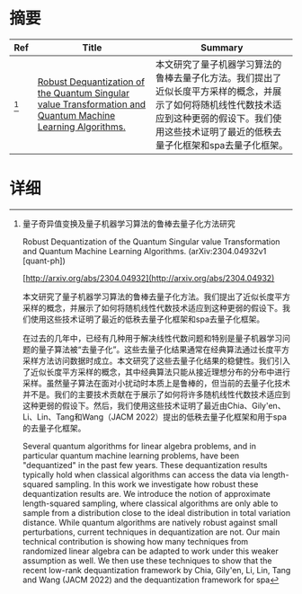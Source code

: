 # 摘要

| Ref | Title | Summary |
| --- | --- | --- |
| [^1] | [Robust Dequantization of the Quantum Singular value Transformation and Quantum Machine Learning Algorithms.](http://arxiv.org/abs/2304.04932) | 本文研究了量子机器学习算法的鲁棒去量子化方法。我们提出了近似长度平方采样的概念，并展示了如何将随机线性代数技术适应到这种更弱的假设下。我们使用这些技术证明了最近的低秩去量子化框架和spa去量子化框架。 |

# 详细

[^1]: 量子奇异值变换及量子机器学习算法的鲁棒去量子化方法研究

    Robust Dequantization of the Quantum Singular value Transformation and Quantum Machine Learning Algorithms. (arXiv:2304.04932v1 [quant-ph])

    [http://arxiv.org/abs/2304.04932](http://arxiv.org/abs/2304.04932)

    本文研究了量子机器学习算法的鲁棒去量子化方法。我们提出了近似长度平方采样的概念，并展示了如何将随机线性代数技术适应到这种更弱的假设下。我们使用这些技术证明了最近的低秩去量子化框架和spa去量子化框架。

    

    在过去的几年中，已经有几种用于解决线性代数问题和特别是量子机器学习问题的量子算法被“去量子化”。这些去量子化结果通常在经典算法通过长度平方采样方法访问数据时成立。本文研究了这些去量子化结果的稳健性。我们引入了近似长度平方采样的概念，其中经典算法只能从接近理想分布的分布中进行采样。虽然量子算法在面对小扰动时本质上是鲁棒的，但当前的去量子化技术并不是。我们的主要技术贡献在于展示了如何将许多随机线性代数技术适应到这种更弱的假设下。然后，我们使用这些技术证明了最近由Chia、Gily\'en、Li、Lin、Tang和Wang（JACM 2022）提出的低秩去量子化框架和用于spa的去量子化框架。

    Several quantum algorithms for linear algebra problems, and in particular quantum machine learning problems, have been "dequantized" in the past few years. These dequantization results typically hold when classical algorithms can access the data via length-squared sampling. In this work we investigate how robust these dequantization results are. We introduce the notion of approximate length-squared sampling, where classical algorithms are only able to sample from a distribution close to the ideal distribution in total variation distance. While quantum algorithms are natively robust against small perturbations, current techniques in dequantization are not. Our main technical contribution is showing how many techniques from randomized linear algebra can be adapted to work under this weaker assumption as well. We then use these techniques to show that the recent low-rank dequantization framework by Chia, Gily\'en, Li, Lin, Tang and Wang (JACM 2022) and the dequantization framework for spa
    

